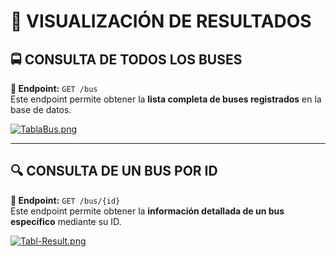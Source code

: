 # 📄 VISUALIZACIÓN DE RESULTADOS

## 🚍 CONSULTA DE TODOS LOS BUSES

**🧭 Endpoint:** `GET /bus`  
Este endpoint permite obtener la **lista completa de buses registrados** en la base de datos.

[![TablaBus.png](https://i.postimg.cc/Dzqbgs2s/TablaBus.png)](https://postimg.cc/8Fz5k7fP)


---

## 🔍 CONSULTA DE UN BUS POR ID

**🧭 Endpoint:** `GET /bus/{id}`  
Este endpoint permite obtener la **información detallada de un bus específico** mediante su ID.

[![Tabl-Result.png](https://i.postimg.cc/WbkpgVpq/Tabl-Result.png)](https://postimg.cc/crdNGVnd)
